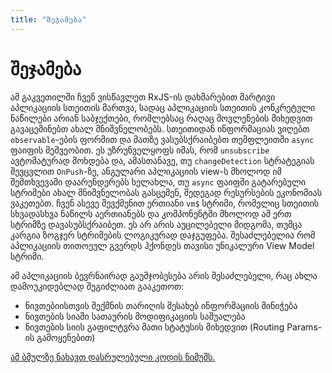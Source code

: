 ```yaml
---
title: "შეჯამება"
---
```


# შეჯამება

ამ გაკვეთილში ჩვენ ვისწავლეთ RxJS-ის დახმარებით მარტივი აპლიკაციის სთეითის მართვა,
სადაც აპლიკაციის სთეითის კონკრეტული ნაწილები არიან საბჯექთები, რომლებსაც რაღაც
მოვლენების მიხედვით გავაცემინებთ ახალ მნიშვნელობებს. სთეითიდან ინფორმაციას ვიღებთ
`observable`-ების ფორმით და მათზე ვასუბსქრაიბებთ თემფლეითში `async` ფაიფის მეშვეობით.
ეს უზრუნველყოფს იმას, რომ `unsubscribe` ავტომატურად მოხდება და, ამასთანავე, თუ
`changeDetection` სტრატეგიას შევცვლით `OnPush`-ზე, ანგულარი აპლიკაციის view-ს მხოლოდ იმ
შემთხვევაში დაარენდერებს ხელახლა, თუ `async` ფაიფში გატარებული სტრიმები ახალ
მნიშვნელობას გასცემენ, შედეგად რესურსების ეკონომიას ვაკეთებთ. ჩვენ ასევე შევქმენით
ერთიანი `vm$` სტრიმი, რომელიც სთეითის სხვადასხვა ნაწილს აერთიანებს და კომპონენტში
მხოლოდ ამ ერთ სტრიმზე დავასუბსქრაიბეთ. ეს არ არის აუცილებელი მიდგომა, თუმცა
კარგია ზოგჯერ სტრიმების ლოგიკურად დაჯგუფება. შესაძლებელია რომ აპლიკაციის
თითოეულ გვერდს ჰქონდეს თავისი უნიკალური View Model სტრიმი.

ამ აპლიკაციის ბევრნაირად გაუმჯობესება არის შესაძლებელი, რაც ახლა დამოუკიდებლად
შეგიძლიათ გააკეთოთ:

- ნივთებიისთვის შექმნის თარიღის შესახებ ინფორმაციის მინიჭება
- ნივთების სიაში სათაურის მოდიფიკაციის საშუალება
- ნივთების სიის გაფილტვრა მათი სტატუსის მიხედვით (Routing Params-ის გამოყენებით)

[ამ ბმულზე ნახავთ დასრულებული კოდის ნიმუშს.](https://github.com/CondensedMilk7/basic-rxjs-state-management)
